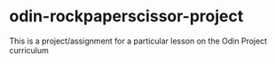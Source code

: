 # odin-rockpaperscissor-project

This is a project/assignment for a particular lesson on the Odin Project curriculum 
